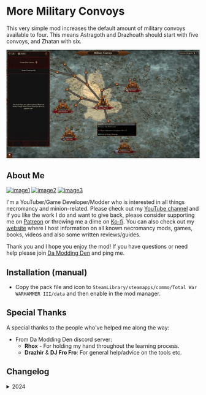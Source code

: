# More Military Convoys

This very simple mod increases the default amount of military convoys available to four. This means Astragoth and Drazhoath should start with five convoys, and Zhatan with six.

![screenshot](screenshot.jpg)

##  About Me

[![image1](https://imgur.com/Fahi6sP.png)](https://necrobase.chebgonaz.com)
[![image2](https://imgur.com/X18OyQs.png)](https://ko-fi.com/chebgonaz)
[![image3](https://imgur.com/4e64jQ8.png)](https://www.patreon.com/chebgonaz?fan_landing=true)

I'm a YouTuber/Game Developer/Modder who is interested in all things necromancy and minion-related. Please check out my [YouTube channel](https://www.youtube.com/channel/UCPlZ1XnekiJxKymXbXyvkCg) and if you like the work I do and want to give back, please consider supporting me on [Patreon](https://www.patreon.com/chebgonaz?fan_landing=true) or throwing me a dime on [Ko-fi](https://ko-fi.com/chebgonaz). You can also check out my [website](https://necrobase.chebgonaz.com) where I host information on all known necromancy mods, games, books, videos and also some written reviews/guides.

Thank you and I hope you enjoy the mod! If you have questions or need help please join [Da Modding Den](https://discord.gg/moddingden) and ping me.

## Installation (manual)

- Copy the pack file and icon to `SteamLibrary/steamapps/commo/Total War WARHAMMER III/data` and then enable in the mod manager.

## Special Thanks

A special thanks to the people who've helped me along the way:

- From Da Modding Den discord server:
    + **Rhox** - For holding my hand throughout the learning process.
    + **Drazhir** & **DJ Fro Fro**: For general help/advice on the tools etc.

## Changelog

<details>
<summary>2024</summary>

Date | Version | Notes
--- | --- | ---
14/06/2024 | 0.0.2 | tweaking and get it working
14/06/2024 | 0.0.1 | initial commit

</details>
